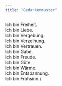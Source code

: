 ```yaml
---
title: "Gedankenmuster"
---
```


Ich bin Freiheit.\
Ich bin Liebe.\
Ich bin Vergebung.\
Ich bin Verzeihung.\
Ich bin Vertrauen.\
Ich bin Gabe.\
Ich bin Freude.\
Ich bin Güte.\
Ich bin Wärme.\
Ich bin Entspannung.\
Ich bin Frohsinn.\